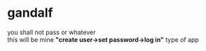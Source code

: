 # gandalf
 you shall not pass or whatever </br>
this will be mine <b>"create user->set password->log in"</b> type of app
